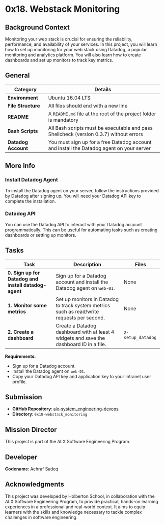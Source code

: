 # 0x18. Webstack Monitoring

## Background Context
Monitoring your web stack is crucial for ensuring the reliability, performance, and availability of your services. In this project, you will learn how to set up monitoring for your web stack using Datadog, a popular monitoring and analytics platform. You will also learn how to create dashboards and set up monitors to track key metrics.

## General

| Category | Details |
|----------|---------|
| **Environment** | Ubuntu 16.04 LTS |
| **File Structure** | All files should end with a new line |
| **README** | A `README.md` file at the root of the project folder is mandatory |
| **Bash Scripts** | All Bash scripts must be executable and pass Shellcheck (version 0.3.7) without errors |
| **Datadog Account** | You must sign up for a free Datadog account and install the Datadog agent on your server |


## More Info

### Install Datadog Agent
To install the Datadog agent on your server, follow the instructions provided by Datadog after signing up. You will need your Datadog API key to complete the installation.

### Datadog API
You can use the Datadog API to interact with your Datadog account programmatically. This can be useful for automating tasks such as creating dashboards or setting up monitors.

## Tasks

| Task | Description | Files |
|------|-------------|-------|
| **0. Sign up for Datadog and install datadog-agent** | Sign up for a Datadog account and install the Datadog agent on `web-01`. | None |
| **1. Monitor some metrics** | Set up monitors in Datadog to track system metrics such as read/write requests per second. | None |
| **2. Create a dashboard** | Create a Datadog dashboard with at least 4 widgets and save the dashboard ID in a file. | `2-setup_datadog` |

**Requirements:**
- Sign up for a Datadog account.
- Install the Datadog agent on `web-01`.
- Copy your Datadog API key and application key to your Intranet user profile.

## Submission

- **GitHub Repository**: [alx-system_engineering-devops](https://github.com/Achrafsadeq/alx-system_engineering-devops)
- **Directory**: `0x18-webstack_monitoring`

## Mission Director

This project is part of the ALX Software Engineering Program.

## Developer

**Codename**: Achraf Sadeq

## Acknowledgments

This project was developed by Holberton School, in collaboration with the ALX Software Engineering Program, to provide practical, hands-on learning experiences in a professional and real-world context. It aims to equip learners with the skills and knowledge necessary to tackle complex challenges in software engineering.

